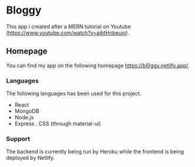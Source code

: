 # Bloggy

This app i created after a MERN tutorial on Youtube (https://www.youtube.com/watch?v=aibtHnbeuio).

## Homepage

You can find my app on the following homepage https://bl0ggy.netlify.app/.

### Languages

The following languages has been used for this project.
- React
- MongoDB
- Node.js
- Express
. CSS (through material-ui)

### Support

The backend is currently being run by Heroku while the frontend is being deployed by Netlify.

